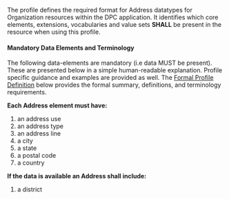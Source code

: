 The profile defines the required format for Address datatypes for Organization resources within the DPC application.
It identifies which core elements, extensions, vocabularies and value sets **SHALL** be present in the resource when using this profile.

#### Mandatory Data Elements and Terminology

The following data-elements are mandatory (i.e data MUST be present).
These are presented below in a simple human-readable explanation. 
Profile specific guidance and examples are provided as well. 
The [Formal Profile Definition](#profile) below provides the formal summary, definitions, and terminology requirements.

**Each Address element must have:**

1. an address use
1. an address type
1. an address line
1. a city
1. a state
1. a postal code
1. a country

**If the data is available an Address shall include:**

1. a district